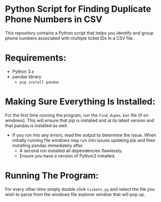 # Python Script for Finding Duplicate Phone Numbers in CSV
This repository contains a Python script that helps you identify and group phone numbers associated with multiple ticket IDs in a CSV file.

# Requirements:

- Python 3.x
- pandas library 
    - `pip install pandas`

# Making Sure Everything Is Installed:
For the first time running the program, run the `find_dupes.bat` file (if on windows). This will ensure that pip is installed and at its latest version and that pandas is installed as well.
-  If you run into any errors, read the output to determine the issue. When initially running file windows may run into issues updating pip and then installing pandas immediately after.
    - A second run installed all dependencies flawlessly.
    - Ensure you have a version of Python3 installed.
# Running The Program:
For every other time simply double click `tickets.py` and select the file you wish to parse from the windows file explorer window that will pop up.
